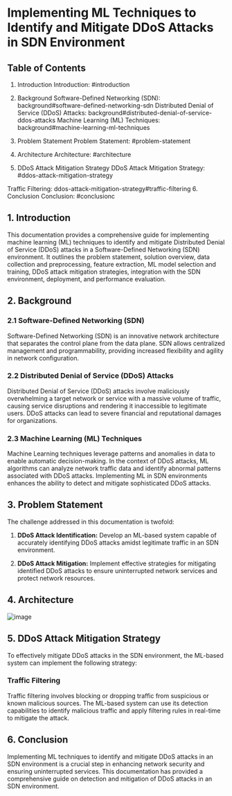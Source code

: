# Implementing ML Techniques to Identify and Mitigate DDoS Attacks in SDN Environment

## Table of Contents

1. Introduction
Introduction: #introduction

2. Background
Software-Defined Networking (SDN): background#software-defined-networking-sdn
Distributed Denial of Service (DDoS) Attacks: background#distributed-denial-of-service-ddos-attacks
Machine Learning (ML) Techniques: background#machine-learning-ml-techniques
3. Problem Statement
Problem Statement: #problem-statement

4. Architecture
Architecture: #architecture

5. DDoS Attack Mitigation Strategy
DDoS Attack Mitigation Strategy: #ddos-attack-mitigation-strategy

Traffic Filtering: ddos-attack-mitigation-strategy#traffic-filtering
6. Conclusion
Conclusion: #conclusionc

## 1. Introduction

This documentation provides a comprehensive guide for implementing machine learning (ML) techniques to identify and mitigate Distributed Denial of Service (DDoS) attacks in a Software-Defined Networking (SDN) environment. It outlines the problem statement, solution overview, data collection and preprocessing, feature extraction, ML model selection and training, DDoS attack mitigation strategies, integration with the SDN environment, deployment, and performance evaluation.

## 2. Background

### 2.1 Software-Defined Networking (SDN)
Software-Defined Networking (SDN) is an innovative network architecture that separates the control plane from the data plane. SDN allows centralized management and programmability, providing increased flexibility and agility in network configuration.

### 2.2 Distributed Denial of Service (DDoS) Attacks
Distributed Denial of Service (DDoS) attacks involve maliciously overwhelming a target network or service with a massive volume of traffic, causing service disruptions and rendering it inaccessible to legitimate users. DDoS attacks can lead to severe financial and reputational damages for organizations.

### 2.3 Machine Learning (ML) Techniques
Machine Learning techniques leverage patterns and anomalies in data to enable automatic decision-making. In the context of DDoS attacks, ML algorithms can analyze network traffic data and identify abnormal patterns associated with DDoS attacks. Implementing ML in SDN environments enhances the ability to detect and mitigate sophisticated DDoS attacks.

## 3. Problem Statement

The challenge addressed in this documentation is twofold:

1. **DDoS Attack Identification:** Develop an ML-based system capable of accurately identifying DDoS attacks amidst legitimate traffic in an SDN environment.

2. **DDoS Attack Mitigation:** Implement effective strategies for mitigating identified DDoS attacks to ensure uninterrupted network services and protect network resources.

## 4. Architecture

![image](https://github.com/dev-SARDAR/Implementing_ML_Techniques_to_Identify_and_Mitigate_DDoS_Attacks_in_SDN_Environment/assets/114346291/e1b8d09e-cf36-4740-9a7a-413d2b828209)

## 5. DDoS Attack Mitigation Strategy

To effectively mitigate DDoS attacks in the SDN environment, the ML-based system can implement the following strategy:

### Traffic Filtering

Traffic filtering involves blocking or dropping traffic from suspicious or known malicious sources. The ML-based system can use its detection capabilities to identify malicious traffic and apply filtering rules in real-time to mitigate the attack.

## 6. Conclusion

Implementing ML techniques to identify and mitigate DDoS attacks in an SDN environment is a crucial step in enhancing network security and ensuring uninterrupted services. This documentation has provided a comprehensive guide on detection and mitigation of DDoS attacks in an SDN environment.
